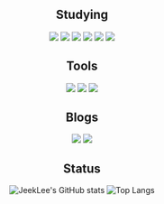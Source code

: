 <div align=center>
 
## Studying
<img src="https://img.shields.io/badge/C-A8B9CC?style=flat&logo=C&logoColor=white"/> <img src="https://img.shields.io/badge/Java-007396?style=flat&logo=Java&logoColor=white"/> <img src="https://img.shields.io/badge/Python-3776AB?style=flat&logo=Python&logoColor=white"/> <img src="https://img.shields.io/badge/JavaScript-F7DF1E?style=flat&logo=JavaScript&logoColor=white"/> <img src="https://img.shields.io/badge/Node.js-339933?style=flat&logo=Node.js&logoColor=white"/> <img src="https://img.shields.io/badge/Spring-6DB33F?style=flat&logo=Spring&logoColor=white"/>
 
## Tools
<img src="https://img.shields.io/badge/IntelliJ IDEA-000000?style=flat&logo=IntelliJIDEA&logoColor=white"/> <img src="https://img.shields.io/badge/Atom-66595C?style=flat&logo=Atom&logoColor=white"/> <img src="https://img.shields.io/badge/Ableton Live-000000?style=flat&logo=AbletonLive&logoColor=white"/>
 
## Blogs
<a href="https://velog.io/@jaymild"><img src="https://img.shields.io/badge/Velog-20C997?style=flat&logo=Velog&logoColor=white"/></a> <a href="https://soundcloud.com/jay_mild"><img src="https://img.shields.io/badge/SoundCloud-FF3300?style=flat&logo=SoundCloud&logoColor=white"/></a>

## Status
![JeekLee's GitHub stats](https://github-readme-stats.vercel.app/api?username=JeekLee&show_icons=true&theme=gruvbox)
![Top Langs](https://github-readme-stats.vercel.app/api/top-langs/?username=JeekLee&layout=compact&theme=gruvbox)
</div>

